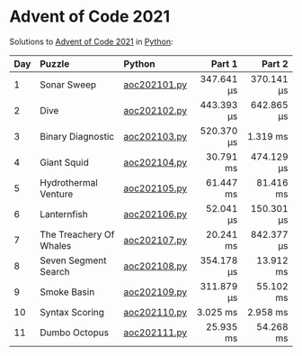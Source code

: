 # Advent of Code 2021

Solutions to [Advent of Code 2021](https://adventofcode.com/2021/) in [Python](https://www.python.org/):

| Day  | Puzzle                  | Python                                                  |     Part 1 |     Part 2 |
| :--- | :---------------------- | :------------------------------------------------------ | ---------: | ---------: |
| 1    | Sonar Sweep             | [aoc202101.py](01_sonar_sweep/aoc202101.py)             | 347.641 μs | 370.141 μs |
| 2    | Dive                    | [aoc202102.py](02_dive/aoc202102.py)                    | 443.393 μs | 642.865 μs |
| 3    | Binary Diagnostic       | [aoc202103.py](03_binary_diagnostic/aoc202103.py)       | 520.370 μs |   1.319 ms |
| 4    | Giant Squid             | [aoc202104.py](04_giant_squid/aoc202104.py)             |  30.791 ms | 474.129 μs |
| 5    | Hydrothermal Venture    | [aoc202105.py](05_hydrothermal_venture/aoc202105.py)    |  61.447 ms |  81.416 ms |
| 6    | Lanternfish             | [aoc202106.py](06_lanternfish/aoc202106.py)             |  52.041 μs | 150.301 μs |
| 7    | The Treachery Of Whales | [aoc202107.py](07_the_treachery_of_whales/aoc202107.py) |  20.241 ms | 842.377 μs |
| 8    | Seven Segment Search    | [aoc202108.py](08_seven_segment_search/aoc202108.py)    | 354.178 μs |  13.912 ms |
| 9    | Smoke Basin             | [aoc202109.py](09_smoke_basin/aoc202109.py)             | 311.879 μs |  55.102 ms |
| 10   | Syntax Scoring          | [aoc202110.py](10_syntax_scoring/aoc202110.py)          |   3.025 ms |   2.958 ms |
| 11   | Dumbo Octopus           | [aoc202111.py](11_dumbo_octopus/aoc202111.py)           |  25.935 ms |  54.268 ms |
